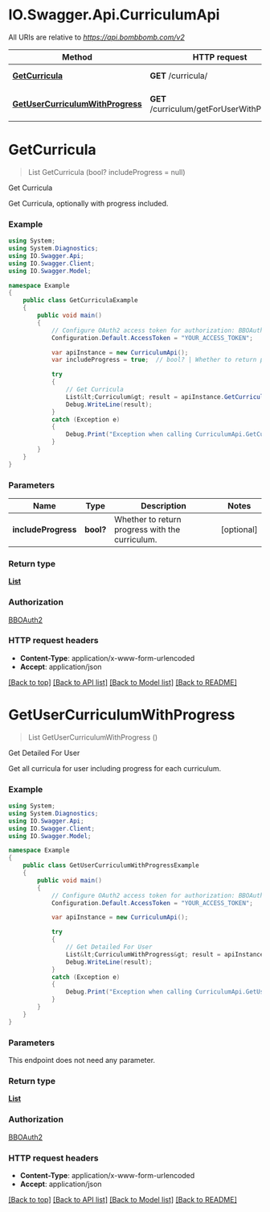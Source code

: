 # IO.Swagger.Api.CurriculumApi

All URIs are relative to *https://api.bombbomb.com/v2*

Method | HTTP request | Description
------------- | ------------- | -------------
[**GetCurricula**](CurriculumApi.md#getcurricula) | **GET** /curricula/ | Get Curricula
[**GetUserCurriculumWithProgress**](CurriculumApi.md#getusercurriculumwithprogress) | **GET** /curriculum/getForUserWithProgress | Get Detailed For User


<a name="getcurricula"></a>
# **GetCurricula**
> List<Curriculum> GetCurricula (bool? includeProgress = null)

Get Curricula

Get Curricula, optionally with progress included.

### Example
```csharp
using System;
using System.Diagnostics;
using IO.Swagger.Api;
using IO.Swagger.Client;
using IO.Swagger.Model;

namespace Example
{
    public class GetCurriculaExample
    {
        public void main()
        {
            // Configure OAuth2 access token for authorization: BBOAuth2
            Configuration.Default.AccessToken = "YOUR_ACCESS_TOKEN";

            var apiInstance = new CurriculumApi();
            var includeProgress = true;  // bool? | Whether to return progress with the curriculum. (optional) 

            try
            {
                // Get Curricula
                List&lt;Curriculum&gt; result = apiInstance.GetCurricula(includeProgress);
                Debug.WriteLine(result);
            }
            catch (Exception e)
            {
                Debug.Print("Exception when calling CurriculumApi.GetCurricula: " + e.Message );
            }
        }
    }
}
```

### Parameters

Name | Type | Description  | Notes
------------- | ------------- | ------------- | -------------
 **includeProgress** | **bool?**| Whether to return progress with the curriculum. | [optional] 

### Return type

[**List<Curriculum>**](Curriculum.md)

### Authorization

[BBOAuth2](../README.md#BBOAuth2)

### HTTP request headers

 - **Content-Type**: application/x-www-form-urlencoded
 - **Accept**: application/json

[[Back to top]](#) [[Back to API list]](../README.md#documentation-for-api-endpoints) [[Back to Model list]](../README.md#documentation-for-models) [[Back to README]](../README.md)

<a name="getusercurriculumwithprogress"></a>
# **GetUserCurriculumWithProgress**
> List<CurriculumWithProgress> GetUserCurriculumWithProgress ()

Get Detailed For User

Get all curricula for user including progress for each curriculum.

### Example
```csharp
using System;
using System.Diagnostics;
using IO.Swagger.Api;
using IO.Swagger.Client;
using IO.Swagger.Model;

namespace Example
{
    public class GetUserCurriculumWithProgressExample
    {
        public void main()
        {
            // Configure OAuth2 access token for authorization: BBOAuth2
            Configuration.Default.AccessToken = "YOUR_ACCESS_TOKEN";

            var apiInstance = new CurriculumApi();

            try
            {
                // Get Detailed For User
                List&lt;CurriculumWithProgress&gt; result = apiInstance.GetUserCurriculumWithProgress();
                Debug.WriteLine(result);
            }
            catch (Exception e)
            {
                Debug.Print("Exception when calling CurriculumApi.GetUserCurriculumWithProgress: " + e.Message );
            }
        }
    }
}
```

### Parameters
This endpoint does not need any parameter.

### Return type

[**List<CurriculumWithProgress>**](CurriculumWithProgress.md)

### Authorization

[BBOAuth2](../README.md#BBOAuth2)

### HTTP request headers

 - **Content-Type**: application/x-www-form-urlencoded
 - **Accept**: application/json

[[Back to top]](#) [[Back to API list]](../README.md#documentation-for-api-endpoints) [[Back to Model list]](../README.md#documentation-for-models) [[Back to README]](../README.md)

